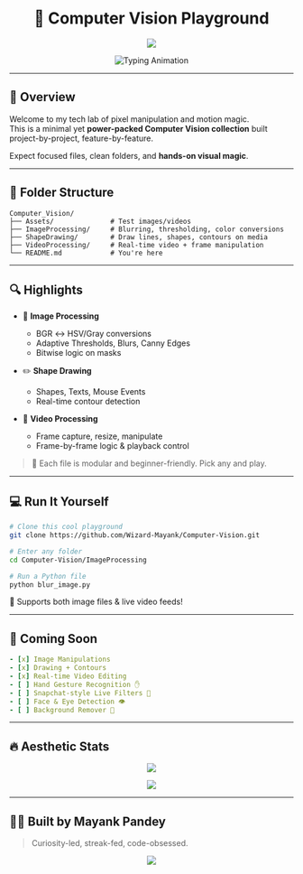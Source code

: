 <h1 align="center">🧠 Computer Vision Playground</h1>

<p align="center">
  <img src="https://capsule-render.vercel.app/api?type=wave&color=0:00fff7,100:050505&height=180&section=header&text=Decode%20Pixels%20Like%20a%20Pro&fontAlign=50&fontSize=32&fontColor=ffffff" />
</p>

<p align="center">
  <img src="https://readme-typing-svg.demolab.com?font=Fira+Code&weight=500&size=20&duration=3000&pause=1000&color=00FFE4&center=true&vCenter=true&width=600&lines=🎯+Explore+Image+and+Video+Intelligence;🎨+Draw%2C+Blur%2C+Threshold%2C+Detect;🧪+Pixel+Experiments+with+a+Touch+of+Code;🚀+Push+Real-Time+Frame+Manipulation" alt="Typing Animation" />
</p>

---

## 🚀 Overview

Welcome to my tech lab of pixel manipulation and motion magic.  
This is a minimal yet **power-packed Computer Vision collection** built project-by-project, feature-by-feature.

Expect focused files, clean folders, and **hands-on visual magic**.

---

## 📂 Folder Structure

```
Computer_Vision/
├── Assets/              # Test images/videos
├── ImageProcessing/     # Blurring, thresholding, color conversions
├── ShapeDrawing/        # Draw lines, shapes, contours on media
├── VideoProcessing/     # Real-time video + frame manipulation
└── README.md            # You're here
```

---

## 🔍 Highlights

- 🎨 **Image Processing**
  - BGR ↔ HSV/Gray conversions
  - Adaptive Thresholds, Blurs, Canny Edges
  - Bitwise logic on masks

- ✏️ **Shape Drawing**
  - Shapes, Texts, Mouse Events
  - Real-time contour detection

- 🎥 **Video Processing**
  - Frame capture, resize, manipulate
  - Frame-by-frame logic & playback control

> 👀 Each file is modular and beginner-friendly. Pick any and play.

---

## 💻 Run It Yourself

```bash
# Clone this cool playground
git clone https://github.com/Wizard-Mayank/Computer-Vision.git

# Enter any folder
cd Computer-Vision/ImageProcessing

# Run a Python file
python blur_image.py
```

🧪 Supports both image files & live video feeds!

---

## 📌 Coming Soon

```yaml
- [x] Image Manipulations
- [x] Drawing + Contours
- [x] Real-time Video Editing
- [ ] Hand Gesture Recognition ✋
- [ ] Snapchat-style Live Filters 🧢
- [ ] Face & Eye Detection 👁️
- [ ] Background Remover 🌌
```

---

## 🔥 Aesthetic Stats

<p align="center">
  <img src="https://github-readme-streak-stats.herokuapp.com?user=Wizard-Mayank&theme=radical&hide_border=true&date_format=j%20M%5B%20Y%5D" />
</p>

<p align="center">
  <img src="https://skillicons.dev/icons?i=python,opencv,github,git,visualstudio" />
</p>

---

## 🧑‍💻 Built by Mayank Pandey

> Curiosity-led, streak-fed, code-obsessed.

<p align="center">
  <img src="https://capsule-render.vercel.app/api?type=waving&color=gradient&height=110&section=footer&text=Keep%20Exploring%20Pixels!&fontColor=ffffff&fontAlign=50&fontSize=18" />
</p>
